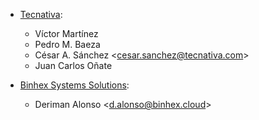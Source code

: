 - [Tecnativa](https://www.tecnativa.com):
  - Víctor Martínez
  - Pedro M. Baeza
  - César A. Sánchez \<<cesar.sanchez@tecnativa.com>\>
  - Juan Carlos Oñate

- [Binhex Systems Solutions](https://binhex.cloud/):
  - Deriman Alonso \<<d.alonso@binhex.cloud>\>
